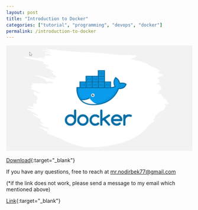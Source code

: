 ```yaml
---
layout: post
title: "Introduction to Docker"
categories: ["tutorial", "programming", "devops", "docker"]
permalink: /introduction-to-docker
---
```


![Screenshot](/assets/2021-11-28-intro-to-markdown/docker.jpg)

[Download](https://docs.google.com/presentation/d/1szfaV7pGgLJrTzRnXTSU87ZImkfgccss/edit?usp=sharing&ouid=105516242151985878703&rtpof=true&sd=true){:target="_blank"}


If you have any questions, free to reach at mr.nodirbek77@gmail.com

(*if the link does not work, please send a message to my email which mentioned above)

[Link](https://ergashevn.blogspot.com/2021/11/introduction-to-docker.html){:target="_blank"}
